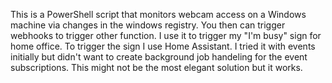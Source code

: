 This is a PowerShell script that monitors webcam access on a Windows machine via changes in the windows registry. You then can trigger webhooks to trigger other function. I use it to trigger my "I'm busy" sign for home office. To trigger the sign I use Home Assistant.
I tried it with events initially but didn't want to create background job handeling for the event subscriptions. This might not be the most elegant solution but it works.
